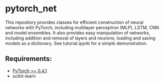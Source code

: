 # pytorch_net

This repository provides classes for efficient construction of neural networks with PyTorch, including multilayer perceptron (MLP), LSTM, CNN and model ensembles. It also provides easy manipulation of networks, including addition and removal of layers and neurons, loading and saving models as a dictionary. See tutorial.ipynb for a simple demonstration.


## Requirements:
- [PyTorch >= 0.4.1](https://pytorch.org/)
- scikit-learn